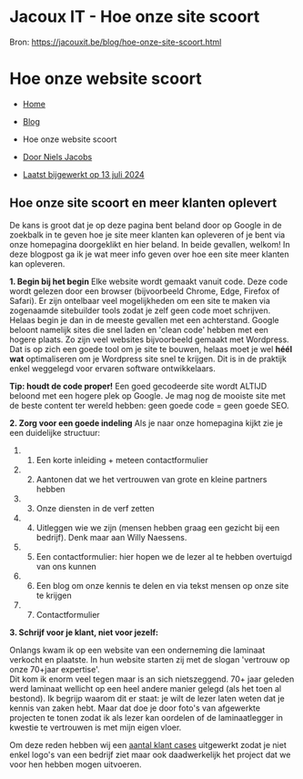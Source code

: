 # Jacoux IT - Hoe onze site scoort

Bron: https://jacouxit.be/blog/hoe-onze-site-scoort.html

# Hoe onze website scoort

* [Home](/index.html)
* [Blog](/diensten/website-ontwikkeling.html)
* Hoe onze website scoort



* [Door Niels Jacobs](index.html)
* [Laatst bijgewerkt op 13 juli 2024](index.html)



## Hoe onze site scoort en meer klanten oplevert

De kans is groot dat je op deze pagina bent beland door op Google in de zoekbalk in te geven hoe je site meer klanten kan opleveren of je bent via onze homepagina doorgeklikt en hier beland.
In beide gevallen, welkom! In deze blogpost ga ik je wat meer info geven over hoe een site meer klanten kan opleveren.

**1. Begin bij het begin**
Elke website wordt gemaakt vanuit code. Deze code wordt gelezen door een browser (bijvoorbeeld Chrome, Edge, Firefox of Safari). Er zijn ontelbaar veel mogelijkheden om een site te maken via zogenaamde sitebuilder tools zodat je zelf geen code moet schrijven. Helaas begin je dan in de meeste gevallen met een achterstand. Google beloont namelijk sites die snel laden en 'clean code' hebben met een hogere plaats.
Zo zijn veel websites bijvoorbeeld gemaakt met Wordpress. Dat is op zich een goede tool om je site te bouwen, helaas moet je wel **héél wat** optimaliseren om je Wordpress site snel te krijgen. Dit is in de praktijk enkel weggelegd voor ervaren software ontwikkelaars.
  
  
**Tip: houdt de code proper!**
Een goed gecodeerde site wordt ALTIJD beloond met een hogere plek op Google. Je mag nog de mooiste site met de beste content ter wereld hebben: geen goede code = geen goede SEO.

**2. Zorg voor een goede indeling** 
Als je naar onze homepagina kijkt zie je een duidelijke structuur:

1. 1. Een korte inleiding + meteen contactformulier
2. 2. Aantonen dat we het vertrouwen van grote en kleine partners hebben
3. 3. Onze diensten in de verf zetten
4. 4. Uitleggen wie we zijn (mensen hebben graag een gezicht bij een bedrijf). Denk maar aan Willy Naessens.
5. 5. Een contactformulier: hier hopen we de lezer al te hebben overtuigd van ons kunnen
6. 6. Een blog om onze kennis te delen en via tekst mensen op onze site te krijgen
7. 7. Contactformulier

**3. Schrijf voor je klant, niet voor jezelf:**

Onlangs kwam ik op een website van een onderneming die laminaat verkocht en plaatste. In hun website starten zij met de slogan 'vertrouw op onze 70+jaar expertise'.   
Dit kom ik enorm veel tegen maar is an sich nietszeggend. 70+ jaar geleden werd laminaat wellicht op een heel andere manier gelegd (als het toen al bestond). Ik begrijp waarom dit er staat: je wilt de lezer laten weten dat je kennis van zaken hebt.
Maar dat doe je door foto's van afgewerkte projecten te tonen zodat ik als lezer kan oordelen of de laminaatlegger in kwestie te vertrouwen is met mijn eigen vloer.

Om deze reden hebben wij een [aantal klant cases](/portfolio.html) uitgewerkt zodat je niet enkel logo's van een bedrijf ziet maar ook daadwerkelijk het project dat we voor hen hebben mogen uitvoeren.